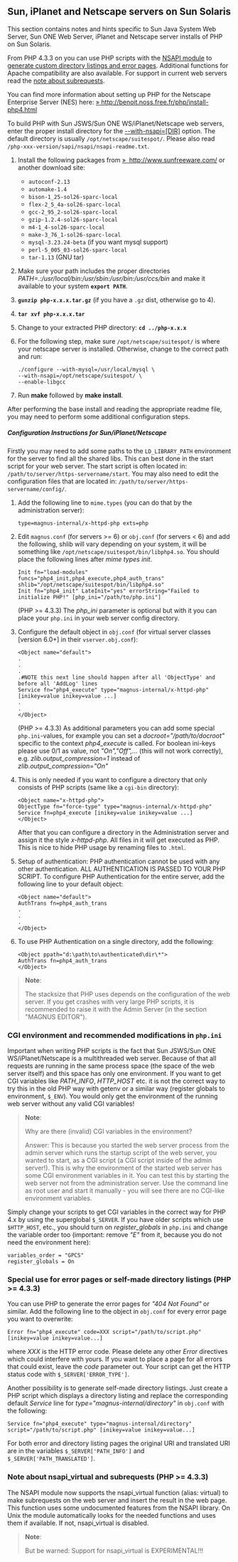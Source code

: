 Sun, iPlanet and Netscape servers on Sun Solaris
------------------------------------------------

This section contains notes and hints specific to Sun Java System Web
Server, Sun ONE Web Server, iPlanet and Netscape server installs of PHP
on Sun Solaris.

From PHP 4.3.3 on you can use PHP scripts with the
<a href="/ref/nsapi.html" class="link">NSAPI module</a> to
<a href="/install/unix/sun.html#install.unix.sun.specialpages" class="link">generate custom directory listings and error pages</a>.
Additional functions for Apache compatibility are also available. For
support in current web servers read the
<a href="/install/unix/sun.html#install.unix.sun.notes" class="link">note about subrequests</a>.

You can find more information about setting up PHP for the Netscape
Enterprise Server (NES) here:
<a href="http://benoit.noss.free.fr/php/install-php4.html" class="link external">» http://benoit.noss.free.fr/php/install-php4.html</a>

To build PHP with Sun JSWS/Sun ONE WS/iPlanet/Netscape web servers,
enter the proper install directory for the
<a href="/configure/about.html#configure.with-nsapi" class="link">--with-nsapi=[DIR]</a>
option. The default directory is usually `/opt/netscape/suitespot/`.
Please also read `/php-xxx-version/sapi/nsapi/nsapi-readme.txt`.

1.  Install the following packages from
    <a href="http://www.sunfreeware.com/" class="link external">»  http://www.sunfreeware.com/</a>
    or another download site:

    -   `autoconf-2.13`
    -   `automake-1.4`
    -   `bison-1_25-sol26-sparc-local`
    -   `flex-2_5_4a-sol26-sparc-local`
    -   `gcc-2_95_2-sol26-sparc-local`
    -   `gzip-1.2.4-sol26-sparc-local`
    -   `m4-1_4-sol26-sparc-local`
    -   `make-3_76_1-sol26-sparc-local`
    -   `mysql-3.23.24-beta` (if you want mysql support)
    -   `perl-5_005_03-sol26-sparc-local`
    -   `tar-1.13` (GNU tar)

2.  <span class="simpara"> Make sure your path includes the proper
    directories *PATH=.:/usr/local/bin:/usr/sbin:/usr/bin:/usr/ccs/bin*
    and make it available to your system **`export PATH`**. </span>

3.  <span class="simpara"> **`gunzip php-x.x.x.tar.gz`** (if you have a
    `.gz` dist, otherwise go to 4). </span>

4.  <span class="simpara"> **`tar xvf php-x.x.x.tar`** </span>

5.  <span class="simpara"> Change to your extracted PHP directory:
    **`cd ../php-x.x.x`** </span>

6.  For the following step, make sure `/opt/netscape/suitespot/` is
    where your netscape server is installed. Otherwise, change to the
    correct path and run:

    ``` shell
    ./configure --with-mysql=/usr/local/mysql \
    --with-nsapi=/opt/netscape/suitespot/ \
    --enable-libgcc
    ```

7.  <span class="simpara"> Run **make** followed by **make install**.
    </span>

After performing the base install and reading the appropriate readme
file, you may need to perform some additional configuration steps.

##### Configuration Instructions for Sun/iPlanet/Netscape

Firstly you may need to add some paths to the `LD_LIBRARY_PATH`
environment for the server to find all the shared libs. This can best
done in the start script for your web server. The start script is often
located in: `/path/to/server/https-servername/start`. You may also need
to edit the configuration files that are located in:
`/path/to/server/https-servername/config/`.

1.  Add the following line to `mime.types` (you can do that by the
    administration server):

        type=magnus-internal/x-httpd-php exts=php

2.  Edit `magnus.conf` (for servers \>= 6) or `obj.conf` (for servers
    \< 6) and add the following, shlib will vary depending on your
    system, it will be something like
    `/opt/netscape/suitespot/bin/libphp4.so`. You should place the
    following lines after *mime types init*.

        Init fn="load-modules" funcs="php4_init,php4_execute,php4_auth_trans" shlib="/opt/netscape/suitespot/bin/libphp4.so"
        Init fn="php4_init" LateInit="yes" errorString="Failed to initialize PHP!" [php_ini="/path/to/php.ini"]

    (PHP \>= 4.3.3) The *php\_ini* parameter is optional but with it you
    can place your `php.ini` in your web server config directory.

3.  Configure the default object in `obj.conf` (for virtual server
    classes \[version 6.0+\] in their `vserver.obj.conf`):

        <Object name="default">
        .
        .
        .
        .#NOTE this next line should happen after all 'ObjectType' and before all 'AddLog' lines
        Service fn="php4_execute" type="magnus-internal/x-httpd-php" [inikey=value inikey=value ...]
        .
        .
        </Object>

    (PHP \>= 4.3.3) As additional parameters you can add some special
    `php.ini`-values, for example you can set a
    *docroot="/path/to/docroot"* specific to the context *php4\_execute*
    is called. For boolean ini-keys please use 0/1 as value, not
    *"On","Off",...* (this will not work correctly), e.g.
    *zlib.output\_compression=1* instead of
    *zlib.output\_compression="On"*

4.  This is only needed if you want to configure a directory that only
    consists of PHP scripts (same like a `cgi-bin` directory):

        <Object name="x-httpd-php">
        ObjectType fn="force-type" type="magnus-internal/x-httpd-php"
        Service fn=php4_execute [inikey=value inikey=value ...]
        </Object>

    After that you can configure a directory in the Administration
    server and assign it the style *x-httpd-php*. All files in it will
    get executed as PHP. This is nice to hide PHP usage by renaming
    files to `.html`.

5.  Setup of authentication: PHP authentication cannot be used with any
    other authentication. ALL AUTHENTICATION IS PASSED TO YOUR PHP
    SCRIPT. To configure PHP Authentication for the entire server, add
    the following line to your default object:

        <Object name="default">
        AuthTrans fn=php4_auth_trans
        .
        .
        .
        </Object>

6.  To use PHP Authentication on a single directory, add the following:

        <Object ppath="d:\path\to\authenticated\dir\*">
        AuthTrans fn=php4_auth_trans
        </Object>

> **Note**:
>
> The stacksize that PHP uses depends on the configuration of the web
> server. If you get crashes with very large PHP scripts, it is
> recommended to raise it with the Admin Server (in the section "MAGNUS
> EDITOR").

### CGI environment and recommended modifications in `php.ini`

Important when writing PHP scripts is the fact that Sun JSWS/Sun ONE
WS/iPlanet/Netscape is a multithreaded web server. Because of that all
requests are running in the same process space (the space of the web
server itself) and this space has only one environment. If you want to
get CGI variables like *PATH\_INFO*, *HTTP\_HOST* etc. it is not the
correct way to try this in the old PHP way with <span
class="function">getenv</span> or a similar way (register globals to
environment, `$_ENV`). You would only get the environment of the running
web server without any valid CGI variables!

> **Note**:
>
> Why are there (invalid) CGI variables in the environment?
>
> Answer: This is because you started the web server process from the
> admin server which runs the startup script of the web server, you
> wanted to start, as a CGI script (a CGI script inside of the admin
> server!). This is why the environment of the started web server has
> some CGI environment variables in it. You can test this by starting
> the web server not from the administration server. Use the command
> line as root user and start it manually - you will see there are no
> CGI-like environment variables.

Simply change your scripts to get CGI variables in the correct way for
PHP 4.x by using the superglobal `$_SERVER`. If you have older scripts
which use `$HTTP_HOST`, etc., you should turn on *register\_globals* in
`php.ini` and change the variable order too (important: remove *"E"*
from it, because you do not need the environment here):

    variables_order = "GPCS"
    register_globals = On

### Special use for error pages or self-made directory listings (PHP \>= 4.3.3)

You can use PHP to generate the error pages for *"404 Not Found"* or
similar. Add the following line to the object in `obj.conf` for every
error page you want to overwrite:

    Error fn="php4_execute" code=XXX script="/path/to/script.php" [inikey=value inikey=value...]

where *XXX* is the HTTP error code. Please delete any other *Error*
directives which could interfere with yours. If you want to place a page
for all errors that could exist, leave the *code* parameter out. Your
script can get the HTTP status code with `$_SERVER['ERROR_TYPE']`.

Another possibility is to generate self-made directory listings. Just
create a PHP script which displays a directory listing and replace the
corresponding default *Service* line for
*type="magnus-internal/directory"* in `obj.conf` with the following:

    Service fn="php4_execute" type="magnus-internal/directory" script="/path/to/script.php" [inikey=value inikey=value...]

For both error and directory listing pages the original URI and
translated URI are in the variables `$_SERVER['PATH_INFO']` and
`$_SERVER['PATH_TRANSLATED']`.

### Note about <span class="function">nsapi\_virtual</span> and subrequests (PHP \>= 4.3.3)

The NSAPI module now supports the <span
class="function">nsapi\_virtual</span> function (alias: <span
class="function">virtual</span>) to make subrequests on the web server
and insert the result in the web page. This function uses some
undocumented features from the NSAPI library. On Unix the module
automatically looks for the needed functions and uses them if available.
If not, <span class="function">nsapi\_virtual</span> is disabled.

> **Note**:
>
> But be warned: Support for <span
> class="function">nsapi\_virtual</span> is EXPERIMENTAL!!!
